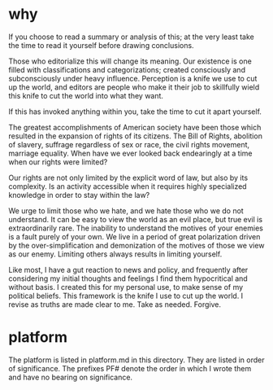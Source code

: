 # why

If you choose to read a summary or analysis of this; at the very least take the time to read it yourself before drawing conclusions.

Those who editorialize this will change its meaning. Our existence is one filled with classifications and categorizations; created consciously and subconsciously under heavy influence. Perception is a knife we use to cut up the world, and editors are people who make it their job to skillfully wield this knife to cut the world into what they want. 

If this has invoked anything within you, take the time to cut it apart yourself.

The greatest accomplishments of American society have been those which resulted in the expansion of rights of its citizens. The Bill of Rights, abolition of slavery, suffrage regardless of sex or race, the civil rights movement, marriage equality. When have we ever looked back endearingly at a time when our rights were limited?

Our rights are not only limited by the explicit word of law, but also by its complexity. Is an activity accessible when it requires highly specialized knowledge in order to stay within the law?
	
We urge to limit those who we hate, and we hate those who we do not understand. It can be easy to view the world as an evil place, but true evil is extraordinarily rare. The inability to understand the motives of your enemies is a fault purely of your own. We live in a period of great polarization driven by the over-simplification and demonization of the motives of those we view as our enemy. Limiting others always results in limiting yourself.

Like most, I have a gut reaction to news and policy, and frequently after considering my initial thoughts and feelings I find them hypocritical and without basis. I created this for my personal use, to make sense of my political beliefs. This framework is the knife I use to cut up the world. I revise as truths are made clear to me. Take as needed. Forgive.

# platform
The platform is listed in platform.md in this directory. They are listed in order of significance. The prefixes PF# denote the order in which I wrote them and have no bearing on significance.